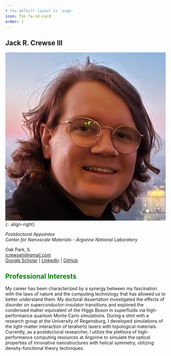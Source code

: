```yaml
---
# the default layout is 'page'
icon: fas fa-id-card
order: 1
---
```


## Jack R. Crewse III
![Hello!](../assets/img/eiffel-headshot.jpg){: .align-right}

*Postdoctoral Appointee*  
*Center for Nanoscale Materials - Argonne National Laboratory*  
  
<i class="fa fa-map-marker"></i> Oak Park, IL  
<i class="fa fa-envelope"></i> [jcrewseiii@gmail.com](mailto:jcrewseiii@gmail.com)  
<i class="fa fa-google"></i> [Google Scholar](https://scholar.google.com/citations?user=SkU8oqoAAAAJ&hl=en) \| 
<i class="fa fa-linkedin"></i> [LinkedIn](https://www.linkedin.com/in/jack-crewse-iii) \|
<i class="fa fa.github"></i> [GitHub](https://github.com/Jcrewse)  


## <span style="color:Green">Professional Interests</span>
My career has been characterized by a synergy between my fascination with the laws of nature and the computing technology that has allowed us to better understand them. My doctoral dissertation investigated the effects of disorder on superconductor-insulator transitions and explored the condensed matter equivalent of the Higgs Boson in superfluids via high-performance quantum Monte Carlo simulations. During a stint with a research group at the University of Regensburg, I developed simulations of the light-matter interaction of terahertz lasers with topological materials. Currently, as a postdoctoral researcher, I utilize the plethora of high-performance computing resources at Argonne to simulate the optical properties of innovative nanostructures with helical symmetry, utilizing density-functional theory techniques. 

